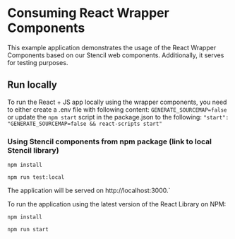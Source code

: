 # Consuming React Wrapper Components

This example application demonstrates the usage of the React Wrapper Components based on our Stencil web components. Additionally, it serves for testing purposes.

## Run locally

To run the React + JS app locally using the wrapper components, you need to either create a .env file with following content: ```GENERATE_SOURCEMAP=false```
or update the ```npm start``` script in the package.json to the following: ```"start": "GENERATE_SOURCEMAP=false && react-scripts start"```

### Using Stencil components from npm package (link to local Stencil library)

 ```npm install```

 ```npm run test:local```

The application will be served on http://localhost:3000.`

To run the application using the latest version of the React Library on NPM:

 ```npm install```

 ```npm run start```